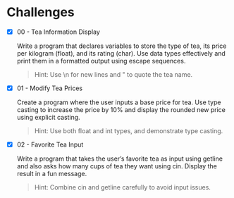 # Challenges

- [x] 00 - Tea Information Display

  Write a program that declares variables to store the type of tea, its price per kilogram (float), and its rating (char). Use data types effectively and print them in a formatted output using escape sequences.

  > Hint: Use \n for new lines and \" to quote the tea name.

- [x] 01 - Modify Tea Prices

  Create a program where the user inputs a base price for tea. Use type casting to increase the price by 10% and display the rounded new price using explicit casting.

  > Hint: Use both float and int types, and demonstrate type casting.

- [x] 02 - Favorite Tea Input

  Write a program that takes the user’s favorite tea as input using getline and also asks how many cups of tea they want using cin. Display the result in a fun message.

  > Hint: Combine cin and getline carefully to avoid input issues.
